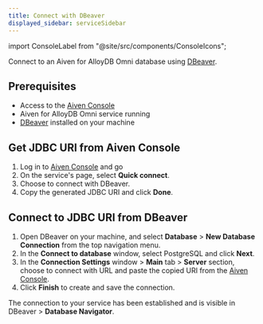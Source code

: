 ```yaml
---
title: Connect with DBeaver
displayed_sidebar: serviceSidebar
---
```


import ConsoleLabel from "@site/src/components/ConsoleIcons";

Connect to an Aiven for AlloyDB Omni database using [DBeaver](https://dbeaver.com/).

## Prerequisites

- Access to the [Aiven Console](https://console.aiven.io/)
- Aiven for AlloyDB Omni service running
- [DBeaver](https://dbeaver.io/download/) installed on your machine

## Get JDBC URI from Aiven Console

1. Log in to [Aiven Console](https://console.aiven.io/) and go
1. On the service's <ConsoleLabel name="overview"/> page, select **Quick connect**.
1. Choose to connect with DBeaver.
1. Copy the generated JDBC URI and click **Done**.

## Connect to JDBC URI from DBeaver

1. Open DBeaver on your machine, and select **Database** > **New Database Connection**
   from the top navigation menu.
1. In the **Connect to database** window, select PostgreSQL and click **Next**.
1. In the **Connection Settings** window > **Main** tab > **Server** section,
   choose to connect with URL and paste the copied URI from the
   [Aiven Console](https://console.aiven.io/).
1. Click **Finish** to create and save the connection.

The connection to your service has been established and is visible in
DBeaver > **Database Navigator**.
